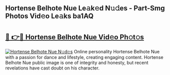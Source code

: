 ## Hortense Belhote Nue Le𝚊k𝚎d N𝚞𝚍es - Part-Smg Photos Vid𝚎o Le𝚊ks ba1AQ

# <h2><a href="http://fb809z2.evod.top/?m=Hortense+Belhote+Nue">🔗 👉🔴 Hortense Belhote Nue Vid𝚎o Ph𝚘t𝚘s</a></h2>

[![Hortense Belhote Nue N𝚞d𝚎s](https://i.imgur.com/8V9OHl7.gif)](http://fb809z2.evod.top/?m=Hortense+Belhote+Nue)
Online personality Hortense Belhote Nue with a passion for dance and lifestyle, creating engaging content. Hortense Belhote Nue public image is one of integrity and honesty, but recent revelations have cast doubt on his character. 
